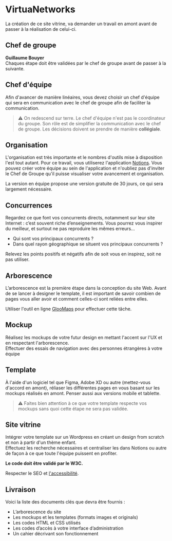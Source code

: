 # VirtuaNetworks

La création de ce site vitrine, va demander un travail en amont avant de passer à la réalisation de celui-ci.

## Chef de groupe

**Guillaume Bouyer**  
Chaques étape doit être validées par le chef de groupe avant de passer à la suivante.

## Chef d'équipe

Afin d'avancer de manière linéaires, vous devez choisir un chef d'équipe qui sera en communication avec le chef de groupe afin de faciliter la communication.

> :warning: On redescend sur terre. Le chef d'équipe n'est pas le coordinateur du groupe. Son rôle est de simplifier la communication avec le chef de groupe. Les décisions doivent se prendre de manière **collégiale**.

## Organisation

L'organisation est très importante et le nombres d'outils mise à disposition l'est tout autant. Pour ce travail, vous utiliserez l'application [Notions](https://www.notion.so/fr-fr). Vous pouvez créer votre équipe au sein de l'application et n'oubliez pas d'inviter le Chef de Groupe qu'il puisse visualiser votre avancement et organisation.

La version en équipe propose une version gratuite de 30 jours, ce qui sera largement nécessaire.

## Concurrences

Regardez ce que font vos concurrents directs, notamment sur leur site Internet : c’est souvent riche d’enseignements. Vous pourrez vous inspirer du meilleur, et surtout ne pas reproduire les mêmes erreurs...

* Qui sont vos principaux concurrents ?
* Dans quel rayon géographique se situent vos principaux concurrents ?

Relevez les points positifs et négatifs afin de soit vous en inspirez, soit ne pas utiliser.

## Arborescence

L’arborescence est la première étape dans la conception du site Web. Avant de se lancer à designer le template, il est important de savoir combien de pages vous aller avoir et comment celles-ci sont reliées entre elles.

Utiliser l'outil en ligne [GlooMaps](https://www.gloomaps.com) pour effectuer cette tâche.

## Mockup

Réalisez les mockups de votre futur design en mettant l'accent sur l'UX et en respectant l'arborescence.  
Effectuer des essais  de navigation avec des personnes étrangères à votre équipe

## Template

À l'aide d'un logiciel tel que Figma, Adobe XD ou autre (mettez-vous d'accord en amont), réliaser les différentes pages en vous basant sur les mockups réalisés en amont. Penser aussi aux versions mobile et tablette.

> :warning: Faites bien attention à ce que votre template respecte vos mockups sans quoi cette étape ne sera pas validée.

## Site vitrine

Intégrer votre template sur un Wordpress en créant un design from scratch et non à partir d'un thème enfant.  
Effectuez les recherche nécessaires et centraliser les dans Notions ou autre de façon à ce que toute l'équipe puissent en profiter.

**Le code doit être validé par le W3C.**

Respecter le SEO et [l'accessibilité](https://blog.ipedis.com/ameliorer-accessibilite-numerique-site-web.).

## Livraison

Voici la liste des documents clés que devra être fournis :
* L’arborescence du site
* Les mockups et les templates (formats images et originals)
* Les codes HTML et CSS utilisés
* Les codes d’accès à votre interface d’administration
* Un cahier décrivant son fonctionnement
